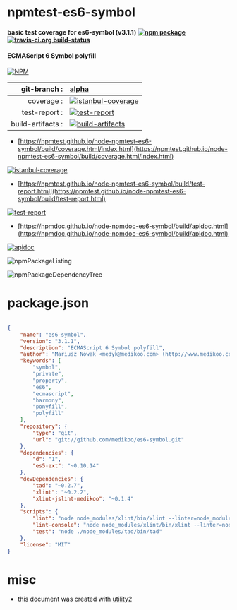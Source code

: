 # npmtest-es6-symbol

#### basic test coverage for  es6-symbol (v3.1.1)  [![npm package](https://img.shields.io/npm/v/npmtest-es6-symbol.svg?style=flat-square)](https://www.npmjs.org/package/npmtest-es6-symbol) [![travis-ci.org build-status](https://api.travis-ci.org/npmtest/node-npmtest-es6-symbol.svg)](https://travis-ci.org/npmtest/node-npmtest-es6-symbol)

#### ECMAScript 6 Symbol polyfill

[![NPM](https://nodei.co/npm/es6-symbol.png?downloads=true&downloadRank=true&stars=true)](https://www.npmjs.com/package/es6-symbol)

| git-branch : | [alpha](https://github.com/npmtest/node-npmtest-es6-symbol/tree/alpha)|
|--:|:--|
| coverage : | [![istanbul-coverage](https://npmtest.github.io/node-npmtest-es6-symbol/build/coverage.badge.svg)](https://npmtest.github.io/node-npmtest-es6-symbol/build/coverage.html/index.html)|
| test-report : | [![test-report](https://npmtest.github.io/node-npmtest-es6-symbol/build/test-report.badge.svg)](https://npmtest.github.io/node-npmtest-es6-symbol/build/test-report.html)|
| build-artifacts : | [![build-artifacts](https://npmtest.github.io/node-npmtest-es6-symbol/glyphicons_144_folder_open.png)](https://github.com/npmtest/node-npmtest-es6-symbol/tree/gh-pages/build)|

- [https://npmtest.github.io/node-npmtest-es6-symbol/build/coverage.html/index.html](https://npmtest.github.io/node-npmtest-es6-symbol/build/coverage.html/index.html)

[![istanbul-coverage](https://npmtest.github.io/node-npmtest-es6-symbol/build/screenCapture.buildCi.browser.%252Ftmp%252Fbuild%252Fcoverage.lib.html.png)](https://npmtest.github.io/node-npmtest-es6-symbol/build/coverage.html/index.html)

- [https://npmtest.github.io/node-npmtest-es6-symbol/build/test-report.html](https://npmtest.github.io/node-npmtest-es6-symbol/build/test-report.html)

[![test-report](https://npmtest.github.io/node-npmtest-es6-symbol/build/screenCapture.buildCi.browser.%252Ftmp%252Fbuild%252Ftest-report.html.png)](https://npmtest.github.io/node-npmtest-es6-symbol/build/test-report.html)

- [https://npmdoc.github.io/node-npmdoc-es6-symbol/build/apidoc.html](https://npmdoc.github.io/node-npmdoc-es6-symbol/build/apidoc.html)

[![apidoc](https://npmdoc.github.io/node-npmdoc-es6-symbol/build/screenCapture.buildCi.browser.%252Ftmp%252Fbuild%252Fapidoc.html.png)](https://npmdoc.github.io/node-npmdoc-es6-symbol/build/apidoc.html)

![npmPackageListing](https://npmtest.github.io/node-npmtest-es6-symbol/build/screenCapture.npmPackageListing.svg)

![npmPackageDependencyTree](https://npmtest.github.io/node-npmtest-es6-symbol/build/screenCapture.npmPackageDependencyTree.svg)



# package.json

```json

{
    "name": "es6-symbol",
    "version": "3.1.1",
    "description": "ECMAScript 6 Symbol polyfill",
    "author": "Mariusz Nowak <medyk@medikoo.com> (http://www.medikoo.com/)",
    "keywords": [
        "symbol",
        "private",
        "property",
        "es6",
        "ecmascript",
        "harmony",
        "ponyfill",
        "polyfill"
    ],
    "repository": {
        "type": "git",
        "url": "git://github.com/medikoo/es6-symbol.git"
    },
    "dependencies": {
        "d": "1",
        "es5-ext": "~0.10.14"
    },
    "devDependencies": {
        "tad": "~0.2.7",
        "xlint": "~0.2.2",
        "xlint-jslint-medikoo": "~0.1.4"
    },
    "scripts": {
        "lint": "node node_modules/xlint/bin/xlint --linter=node_modules/xlint-jslint-medikoo/index.js --no-cache --no-stream",
        "lint-console": "node node_modules/xlint/bin/xlint --linter=node_modules/xlint-jslint-medikoo/index.js --watch",
        "test": "node ./node_modules/tad/bin/tad"
    },
    "license": "MIT"
}
```



# misc
- this document was created with [utility2](https://github.com/kaizhu256/node-utility2)

